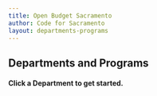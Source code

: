 ```yaml
---
title: Open Budget Sacramento
author: Code for Sacramento
layout: departments-programs
---
```


## Departments and Programs

#### Click a Department to get started.
